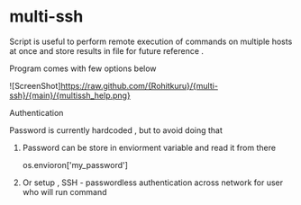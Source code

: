 # multi-ssh

Script is useful to perform remote execution of commands on multiple hosts at once and store results in file for future reference .

Program comes with few options below

![ScreenShot]https://raw.github.com/{Rohitkuru}/{multi-ssh}/{main}/{multissh_help.png}



Authentication

Password is currently hardcoded , but to avoid doing that 

1) Password can be store in enviorment variable and read it from there

    os.envioron['my_password']
    
2) Or setup , SSH - passwordless authentication across network for user who will run command 


